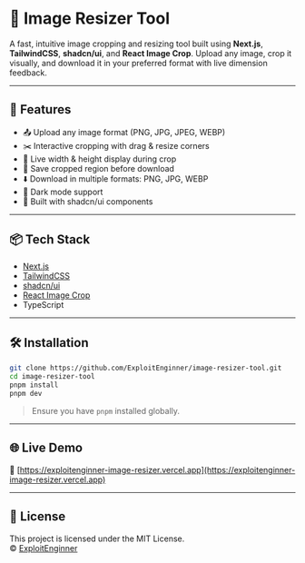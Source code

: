 # 📸 Image Resizer Tool

A fast, intuitive image cropping and resizing tool built using **Next.js**, **TailwindCSS**, **shadcn/ui**, and **React Image Crop**. Upload any image, crop it visually, and download it in your preferred format with live dimension feedback.

---

## 🚀 Features

- 📤 Upload any image format (PNG, JPG, JPEG, WEBP)
- ✂️ Interactive cropping with drag & resize corners
- 📐 Live width & height display during crop
- 💾 Save cropped region before download
- ⬇️ Download in multiple formats: PNG, JPG, WEBP
- 🌙 Dark mode support
- 💅 Built with shadcn/ui components

---

## 📦 Tech Stack

- [Next.js](https://nextjs.org/)
- [TailwindCSS](https://tailwindcss.com/)
- [shadcn/ui](https://ui.shadcn.com/)
- [React Image Crop](https://github.com/DominicTobias/react-image-crop)
- TypeScript

---

## 🛠️ Installation

```bash
git clone https://github.com/ExploitEnginner/image-resizer-tool.git
cd image-resizer-tool
pnpm install
pnpm dev
```

> Ensure you have `pnpm` installed globally.

---

## 🌐 Live Demo

🔗 [https://exploitenginner-image-resizer.vercel.app](https://exploitenginner-image-resizer.vercel.app)

---

## 📄 License

This project is licensed under the MIT License.  
© [ExploitEnginner](https://github.com/ExploitEnginner)
